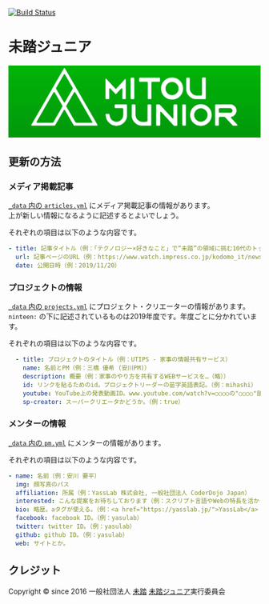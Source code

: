 [![Build Status](https://travis-ci.org/mitou/jr.mitou.org.svg?branch=master)](https://travis-ci.org/mitou/jr.mitou.org)

# 未踏ジュニア
[![Cover Photo of Mitou Junior](/assets/img/mitoujr_cover.png)](https://jr.mitou.org/)

## 更新の方法
### メディア掲載記事
[`_data` 内の `articles.yml`](https://github.com/yuki384/new-mitoujr/blob/master/_data/articles.yml) にメディア掲載記事の情報があります。  
上が新しい情報になるように記述するとよいでしょう。

それぞれの項目は以下のような内容です。
```yml
- title: 記事タイトル（例：「テクノロジー×好きなこと」で“未踏”の領域に挑む10代のトップクリエーターたち (こどもとIT)）
  url: 記事ページのURL（例：https://www.watch.impress.co.jp/kodomo_it/news/1219499.html）
  date: 公開日時（例：2019/11/20）
 ```

### プロジェクトの情報
[`_data` 内の `projects.yml`](https://github.com/yuki384/new-mitoujr/blob/master/_data/projects.yml) にプロジェクト・クリエーターの情報があります。  
`ninteen:` の下に記述されているものは2019年度です。年度ごとに分かれています。  

それぞれの項目は以下のような内容です。
```yml
  - title: プロジェクトのタイトル（例：UTIPS - 家事の情報共有サービス）
    name: 名前とPM（例：三橋 優希 (安川PM)）
    description: 概要（例：家事のやり方を共有するWEBサービスを…（略））
    id: リンクを貼るためのid。プロジェクトリーダーの苗字英語表記。（例：mihashi）
    youtube: YouTube上の発表動画ID。www.youtube.com/watch?v=○○○○の"○○○○"部分。（例：t8kpeE_sNB0）
    sp-creator: スーパークリエータかどうか。（例：true）
```

### メンターの情報
[`_data` 内の `pm.yml`](https://github.com/yuki384/new-mitoujr/blob/master/_data/pm.yml) にメンターの情報があります。 

それぞれの項目は以下のような内容です。
```yml
- name: 名前（例：安川 要平）
  img: 顔写真のパス
  affiliation: 所属（例：YassLab 株式会社, 一般社団法人 CoderDojo Japan）
  interested: こんな提案をお待ちしております（例：スクリプト言語やWebの特長を活かした…（略））
  bio: 略歴。aタグが使える。（例：<a href="https://yasslab.jp/">YassLab</a> 代表取締役…（略））
  facebook: facebook ID。（例：yasulab）
  twitter: twitter ID。（例：yasulab）
  github: github ID。（例：yasulab）
  web: サイトとか。
```
 
## クレジット

Copyright &copy; since 2016
一般社団法人 [未踏](https://www.mitou.org/)
[未踏ジュニア](https://jr.mitou.org/)実行委員会 
